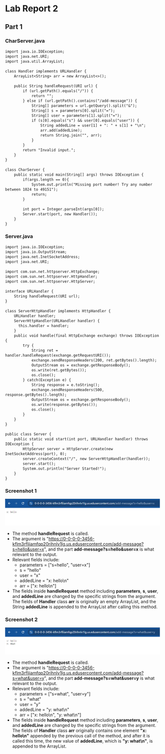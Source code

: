 # Lab Report 2
## Part 1
### CharServer.java
```
import java.io.IOException;
import java.net.URI;
import java.util.ArrayList;

class Handler implements URLHandler {
    ArrayList<String> arr = new ArrayList<>();

    public String handleRequest(URI url) {
        if (url.getPath().equals("/")) {
            return "";
        } else if (url.getPath().contains("/add-message")) {
            String[] parameters = url.getQuery().split("&");
            String[] s = parameters[0].split("=");
            String[] user = parameters[1].split("=");
            if (s[0].equals("s") && user[0].equals("user")) {
                String addedLine = user[1] + ": " + s[1] + "\n";
                arr.add(addedLine);
                return String.join("", arr);
            }
        }
        return "Invalid input.";
    } 
}

class CharServer {
    public static void main(String[] args) throws IOException {
        if(args.length == 0){
            System.out.println("Missing port number! Try any number between 1024 to 49151");
            return;
        }

        int port = Integer.parseInt(args[0]);
        Server.start(port, new Handler());
    }
}
```

### Server.java
```
import java.io.IOException;
import java.io.OutputStream;
import java.net.InetSocketAddress;
import java.net.URI;

import com.sun.net.httpserver.HttpExchange;
import com.sun.net.httpserver.HttpHandler;
import com.sun.net.httpserver.HttpServer;

interface URLHandler {
    String handleRequest(URI url);
}

class ServerHttpHandler implements HttpHandler {
    URLHandler handler;
    ServerHttpHandler(URLHandler handler) {
      this.handler = handler;
    }
    public void handle(final HttpExchange exchange) throws IOException {
        try {
            String ret = handler.handleRequest(exchange.getRequestURI());
            exchange.sendResponseHeaders(200, ret.getBytes().length);
            OutputStream os = exchange.getResponseBody();
            os.write(ret.getBytes());
            os.close();
        } catch(Exception e) {
            String response = e.toString();
            exchange.sendResponseHeaders(500, response.getBytes().length);
            OutputStream os = exchange.getResponseBody();
            os.write(response.getBytes());
            os.close();
        }
    }
}

public class Server {
    public static void start(int port, URLHandler handler) throws IOException {
        HttpServer server = HttpServer.create(new InetSocketAddress(port), 0);
        server.createContext("/", new ServerHttpHandler(handler));
        server.start();
        System.out.println("Server Started!");
    }
}
```

### Screenshot 1
![Image](scrnsht1.png)
* The method **handleRequest** is called.
* The argument is "https://0-0-0-0-3456-kflm3rfliiamfqp20rihnlv1lg.us.edusercontent.com/add-message?s=hello&user=x", and the part **add-message?s=hello&user=x** is what relevant to the output.
* Relevant fields include:
  * parameters = ["s=hello", "user=x"]
  * s = "hello"
  * user = "x"
  * addedLine = "x: hello\n"
  * arr = ["x: hello\n"]
* The fields inside **handleRequest** method including **parameters**, **s**, **user**, and **addedLine** are changed by the specific strings from the argument. The fields of **Handler** class **arr** is originally an empty ArrayList, and the String **addedLine** is appended to the ArrayList after calling this method.

### Screenshot 2
![Image](scrnsht2.png)
* The method **handleRequest** is called.
* The argument is "https://0-0-0-0-3456-kflm3rfliiamfqp20rihnlv1lg.us.edusercontent.com/add-message?s=what&user=y", and the part **add-message?s=what&user=y** is what relevant to the output.
* Relevant fields include:
  * parameters = ["s=what", "user=y"]
  * s = "what"
  * user = "y"
  * addedLine = "y: what\n"
  * arr = ["x: hello\n", "y: what\n"]
* The fields inside **handleRequest** method including **parameters**, **s**, **user**, and **addedLine** are changed by the specific strings from the argument. The fields of **Handler** class **arr** originally contains one element **"x: hello\n"** appended by the previous call of the method, and after it is called this time, the new value of **addedLine**, which is **"y: what\n"**, is appended to the ArrayList.
